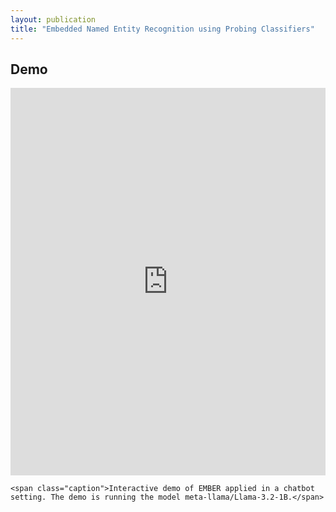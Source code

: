 ```yaml
---
layout: publication
title: "Embedded Named Entity Recognition using Probing Classifiers"
---
```


<h2>Demo</h2>

<div class="image-caption">

  <iframe class="frame" src="https://ember.nicpopovic.com/demo/?__fullscreen=true" frameborder="0" width="100%" height="620" style="width: 100%; height: 620px;"></iframe>

  <script>
    function adjustIframeHeight() {
      const iframe = document.querySelector('.frame');
      if (window.innerWidth <= 452) {
        iframe.style.height = '730px'; // Set height to 750px for mobile
      } else {
        iframe.style.height = '620px'; // Default height for larger screens
      }
    }

    // Adjust iframe height on load and when the window is resized
    window.onload = adjustIframeHeight;
    window.onresize = adjustIframeHeight;
  </script>
    <span class="caption">Interactive demo of EMBER applied in a chatbot setting. The demo is running the model meta-llama/Llama-3.2-1B.</span>
</div>
